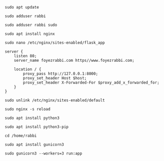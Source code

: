 ```code 
sudo apt update
```

```code 
sudo adduser rabbi
```

```code 
sudo adduser rabbi sudo
```

```code 
sudo apt install nginx
```

```code 
sudo nano /etc/nginx/sites-enabled/flask_app
```

```code 
server {
    listen 80;
    server_name foyezrabbi.com https//www.foyezrabbi.com;

    location / {
        proxy_pass http://127.0.0.1:8000;
        proxy_set_header Host $host;
        proxy_set_header X-Forwarded-For $proxy_add_x_forwarded_for;
    }
}
```

```code 
sudo unlink /etc/nginx/sites-enabled/default
```

```code 
sudo nginx -s reload
```

```code 
sudo apt install python3
```

```code 
sudo apt install python3-pip
```

```code 
cd /home/rabbi
```

```code 
sudo apt install gunicorn3
```

```code 
sudo gunicorn3 --workers=3 run:app
```

